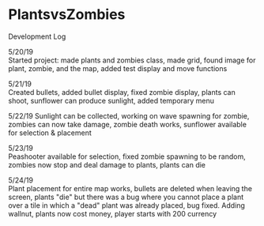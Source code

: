 # PlantsvsZombies

Development Log     

5/20/19  
Started project: made plants and zombies class, made grid, found image for plant, zombie, and the map, added test display and move functions  

5/21/19  
Created bullets, added bullet display, fixed zombie display, plants can shoot, sunflower can produce sunlight, added temporary menu  

5/22/19 
Sunlight can be collected, working on wave spawning for zombie, zombies can now take damage, zombie death works, sunflower available for selection & placement  

5/23/19    
Peashooter available for selection, fixed zombie spawning to be random, zombies now stop and deal damage to plants, plants can die  

5/24/19  
Plant placement for entire map works, bullets are deleted when leaving the screen, plants "die" but there was a bug where you cannot place a plant over a tile in which a "dead" plant was already placed, bug fixed. Adding wallnut, plants now cost money, player starts with 200 currency  











